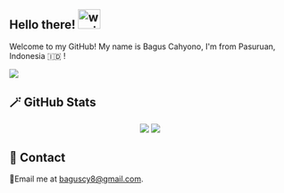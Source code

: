 ## Hello there! <img src="https://raw.githubusercontent.com/MartinHeinz/MartinHeinz/master/wave.gif" alt="waving gif" width="40" height="35" />

Welcome to my GitHub! My name is Bagus Cahyono, I'm from Pasuruan, Indonesia 🇮🇩 !

<img src="https://api.visitorbadge.io/api/visitors?path=https%3A%2F%2Fgithub.com%2Fbaguscx%2Fbaguscx&label=MY%20VISITORS&labelColor=%23555555&countColor=%23F0B354" />

## 🪄 GitHub Stats
<p align="center">
  <img src="https://github-readme-stats.vercel.app/api?username=baguscx&hide=contribs,prs,issues" />
  <img src="https://github-readme-stats.vercel.app/api/top-langs/?username=baguscx&layout=compact" />
</p>

<!-- ## :wrench: My Stacks
<p align="center">
    <img src="https://skillicons.dev/icons?i=html,css,javascript,bootstrap,react,express,nodejs,mongo" />
</p> -->

## 📩 Contact

📧Email me at baguscy8@gmail.com.


